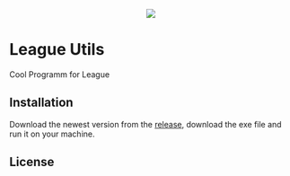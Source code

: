 <p align="center"><img src="https://i.redd.it/6gc2d36nueg61.png"></p>

# League Utils

Cool Programm for League

## Installation

Download the newest version from the [release](https://github.com/Makisuo/leagueUtils/releases/latest), download the exe file and run it on your machine.

## License
